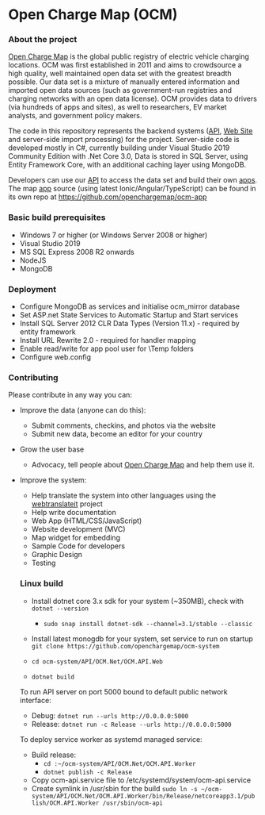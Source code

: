 Open Charge Map (OCM)
==========

### About the project

[Open Charge Map](https://openchargemap.org) is the global public registry of electric vehicle charging locations.
OCM was first established in 2011 and aims to crowdsource a high quality, well maintained open data set with the greatest breadth possible. Our data set is a mixture of manually entered information and imported open data sources (such as government-run registries and charging networks with an open data license). OCM provides data to drivers (via hundreds of apps and sites), as well to researchers, EV market analysts, and government policy makers. 

The code in this repository represents the backend systems ([API](https://openchargemap.org/site/develop/), [Web Site](https://openchargemap.org) and server-side import processing) for the project. Server-side code is developed mostly in C#, currently building under Visual Studio 2019 Community Edition with .Net Core 3.0, Data is stored in SQL Server, using Entity Framework Core, with an additional caching layer using MongoDB.

Developers can use our [API](https://openchargemap.org/site/develop/) to access the data set and build their own [apps](https://openchargemap.org/site/develop/apps/). The map [app](https://map.openchargemap.io) source (using latest Ionic/Angular/TypeScript) can be found in its own repo at https://github.com/openchargemap/ocm-app


### Basic build prerequisites

- Windows 7 or higher (or Windows Server 2008 or higher)
- Visual Studio 2019
- MS SQL Express 2008 R2 onwards
- NodeJS
- MongoDB

### Deployment 

 - Configure MongoDB as services and initialise ocm_mirror database
 - Set ASP.net State Services to Automatic Startup and Start services
 - Install SQL Server 2012 CLR Data Types (Version 11.x) - required by entity framework
 - Install URL Rewrite 2.0 - required for handler mapping
 - Enable read/write for app pool user for \Temp folders
 - Configure web.config

### Contributing

Please contribute in any way you can:
  - Improve the data (anyone can do this):
    - Submit comments, checkins, and photos via the website
    - Submit new data, become an editor for your country
  - Grow the user base
    - Advocacy, tell people about [Open Charge Map](https://openchargemap.org) and help them use it.
  - Improve the system:
    - Help translate the system into other languages using the [webtranslateit](https://webtranslateit.com/en/projects/6978-Open-Charge-Map) project 
    - Help write documentation
    - Web App (HTML/CSS/JavaScript)
    - Website development (MVC)
    - Map widget for embedding
    - Sample Code for developers
    - Graphic Design
    - Testing


	### Linux build
	- Install dotnet core 3.x sdk for your system (~350MB), check with `dotnet --version`
		- `sudo snap install dotnet-sdk --channel=3.1/stable --classic`
	- Install latest monogdb for your system, set service to run on startup
	`git clone https://github.com/openchargemap/ocm-system`
	
	- `cd ocm-system/API/OCM.Net/OCM.API.Web`
	- `dotnet build`

	To run API server on port 5000 bound to default public network interface:
	- Debug: `dotnet run --urls http://0.0.0.0:5000`
    - Release: `dotnet run -c Release --urls http://0.0.0.0:5000`
    
    To deploy service worker as systemd managed service:
    
    - Build release: 
        - `cd :~/ocm-system/API/OCM.Net/OCM.API.Worker`
        - `dotnet publish -c Release`
    - Copy ocm-api.service file to /etc/systemd/system/ocm-api.service
    - Create symlink in /usr/sbin for the build
        `sudo ln -s ~/ocm-system/API/OCM.Net/OCM.API.Worker/bin/Release/netcoreapp3.1/publish/OCM.API.Worker /usr/sbin/ocm-api`


